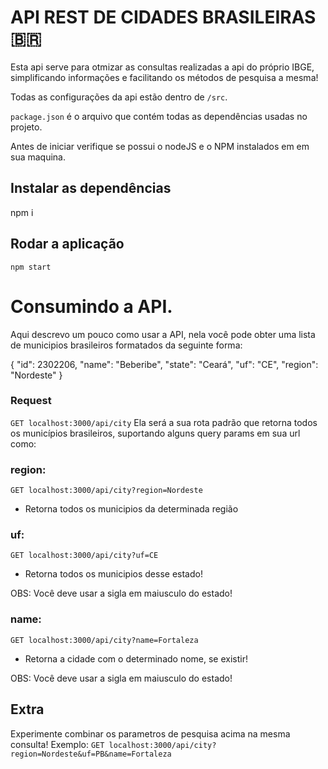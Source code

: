 # API REST DE CIDADES BRASILEIRAS 🇧🇷

Esta api serve para otmizar as consultas realizadas a api do próprio IBGE, simplificando informações e  facilitando os métodos de pesquisa a mesma!

Todas as configurações da api estão dentro de `/src`.

`package.json` é o arquivo que contém todas as dependências usadas no projeto.


Antes de iniciar verifique se  possui o nodeJS e o NPM instalados em em sua maquina.

## Instalar as dependências 

npm  i

## Rodar a aplicação

    npm start

# Consumindo a API.

Aqui descrevo um pouco como usar a API, nela você pode obter uma lista de municipios brasileiros formatados da seguinte forma:


  {
    "id": 2302206,
    "name": "Beberibe",
    "state": "Ceará",
    "uf": "CE",
    "region": "Nordeste"
  }

### Request

`GET localhost:3000/api/city`
Ela  será a sua rota padrão que retorna todos os municípios brasileiros, suportando alguns query params em sua url como:


### region:
`GET localhost:3000/api/city?region=Nordeste`
- Retorna todos os municipios da determinada região

### uf:
`GET localhost:3000/api/city?uf=CE`
- Retorna todos os municipios desse estado!

OBS: Você deve usar a sigla em maiusculo do estado!

### name:
`GET localhost:3000/api/city?name=Fortaleza`
- Retorna a cidade com o determinado nome, se existir!

OBS: Você deve usar a sigla em maiusculo do estado!


## Extra
Experimente combinar os parametros de pesquisa acima na mesma consulta!
 Exemplo:
`GET localhost:3000/api/city?region=Nordeste&uf=PB&name=Fortaleza`
